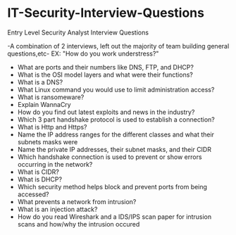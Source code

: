# IT-Security-Interview-Questions

Entry Level Security Analyst Interview Questions

-A combination of 2 interviews, left out the majority of team building general questions,etc- EX: "How do you work understress?" 



*  What are ports and their numbers like DNS, FTP, and DHCP?
*  What is the OSI model layers and what were their functions?
*  What is a DNS?
*  What Linux command you would use to limit administration access?
*  What is ransomeware?
*  Explain WannaCry
*  How do you find out latest exploits and news in the industry?
*  Which 3 part handshake protocol is used to establish a connection?
*  What is Http and Https?
*  Name the IP address ranges for the different classes and what their subnets masks were
*  Name the private IP addresses, their subnet masks, and their CIDR
*  Which handshake connection is used to prevent or show errors occurring in the network?
*  What is CIDR?
*  What is DHCP?
*  Which security method helps block and prevent ports from being accessed?
*  What prevents a network from intrusion?
*  What is an injection attack?
*  How do you read Wireshark and a IDS/IPS scan paper for intrusion scans and how/why the intrusion occured
